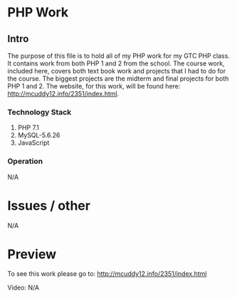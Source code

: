 # PHP Work
## Intro

The purpose of this file is to hold all of my PHP work for my GTC PHP class. It contains work from both PHP 1 and 2 from the school. The course work, included here, covers both text book work and projects that I had to do for the course. The biggest projects are the midterm and final projects for both PHP 1 and 2. The website, for this work, will be found here: http://mcuddy12.info/2351/index.html.

### Technology Stack

1. PHP 7.1
2. MySQL-5.6.26
3. JavaScript

### Operation

N/A

# Issues / other 

N/A

# Preview

To see this work please go to: http://mcuddy12.info/2351/index.html

Video: N/A